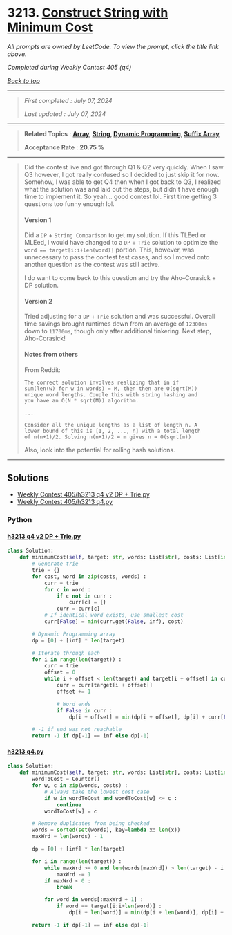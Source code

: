 # 3213. [Construct String with Minimum Cost](<https://leetcode.com/problems/construct-string-with-minimum-cost>)

*All prompts are owned by LeetCode. To view the prompt, click the title link above.*

*Completed during Weekly Contest 405 (q4)*

*[Back to top](<../README.md>)*

------

> *First completed : July 07, 2024*
>
> *Last updated : July 07, 2024*

------

> **Related Topics** : **[Array](<by_topic/Array.md>), [String](<by_topic/String.md>), [Dynamic Programming](<by_topic/Dynamic Programming.md>), [Suffix Array](<by_topic/Suffix Array.md>)**
>
> **Acceptance Rate** : **20.75 %**

------

> Did the contest live and got through Q1 & Q2 very quickly. When I saw Q3 however, 
> I got really confused so I decided to just skip it for now. Somehow, I was able to get 
> Q4 then when I got back to Q3, I realized what the solution was and laid out the steps, 
> but didn't have enough time to implement it. So yeah... good contest lol. First time 
> getting 3 questions too funny enough lol.
> 
> 
> #### Version 1
> 
> Did a `DP` + `String Comparison` to get my solution. If this TLEed or MLEed, I would have 
> changed to a `DP` + `Trie` solution to optimize the `word == target[i:i+len(word)]` portion. 
> This, however, was unnecessary to pass the contest test cases, and so I moved onto 
> another question as the contest was still active.
> 
> I do want to come back to this question and try the Aho–Corasick + DP solution.
> 
> 
> #### Version 2
> 
> Tried adjusting for a `DP` + `Trie` solution and was successful. Overall time savings 
> brought runtimes down from an average of `12300ms` down to `11700ms`, though only 
> after additional tinkering. Next step, Aho-Corasick!
> 
> 
> #### Notes from others
> From Reddit:
> 
> ```
> The correct solution involves realizing that in if 
> sum(len(w) for w in words) = M, then then are O(sqrt(M)) 
> unique word lengths. Couple this with string hashing and 
> you have an O(N * sqrt(M)) algorithm. 
> 
> ...
> 
> Consider all the unique lengths as a list of length n. A 
> lower bound of this is [1, 2, ..., n] with a total length 
> of n(n+1)/2. Solving n(n+1)/2 = m gives n = O(sqrt(m)) 
> ```
> 
> Also, look into the potential for rolling hash solutions.

------

## Solutions

- [Weekly Contest 405/h3213 q4 v2 DP + Trie.py](<../my-submissions/Weekly Contest 405/h3213 q4 v2 DP + Trie.py>)
- [Weekly Contest 405/h3213 q4.py](<../my-submissions/Weekly Contest 405/h3213 q4.py>)
### Python
#### [h3213 q4 v2 DP + Trie.py](<../my-submissions/Weekly Contest 405/h3213 q4 v2 DP + Trie.py>)
```Python
class Solution:
    def minimumCost(self, target: str, words: List[str], costs: List[int]) -> int:
        # Generate trie
        trie = {}
        for cost, word in zip(costs, words) :
            curr = trie
            for c in word :
                if c not in curr :
                    curr[c] = {}
                curr = curr[c]
            # If identical word exists, use smallest cost
            curr[False] = min(curr.get(False, inf), cost)

        # Dynamic Programming array
        dp = [0] + [inf] * len(target)

        # Iterate through each 
        for i in range(len(target)) :
            curr = trie
            offset = 0
            while i + offset < len(target) and target[i + offset] in curr  :
                curr = curr[target[i + offset]]
                offset += 1

                # Word ends
                if False in curr :
                    dp[i + offset] = min(dp[i + offset], dp[i] + curr[False])

        # -1 if end was not reachable
        return -1 if dp[-1] == inf else dp[-1] 

```

#### [h3213 q4.py](<../my-submissions/Weekly Contest 405/h3213 q4.py>)
```Python
class Solution:
    def minimumCost(self, target: str, words: List[str], costs: List[int]) -> int:
        wordToCost = Counter()
        for w, c in zip(words, costs) :
            # Always take the lowest cost case
            if w in wordToCost and wordToCost[w] <= c :
                continue
            wordToCost[w] = c

        # Remove duplicates from being checked
        words = sorted(set(words), key=lambda x: len(x))
        maxWrd = len(words) - 1

        dp = [0] + [inf] * len(target)

        for i in range(len(target)) :
            while maxWrd >= 0 and len(words[maxWrd]) > len(target) - i :
                maxWrd -= 1
            if maxWrd < 0 :
                break

            for word in words[:maxWrd + 1] :
                if word == target[i:i+len(word)] :
                    dp[i + len(word)] = min(dp[i + len(word)], dp[i] + wordToCost[word])

        return -1 if dp[-1] == inf else dp[-1] 

```

